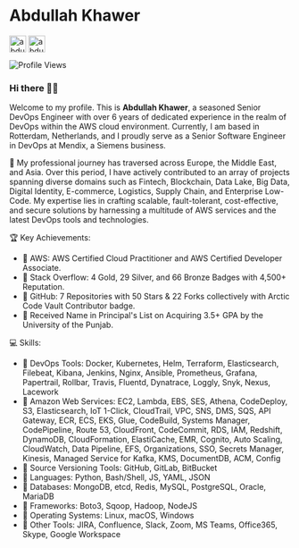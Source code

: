 # Abdullah Khawer

<p align="left">
    <a href="https://stackoverflow.com/users/11758843/abdullah-khawer" target="blank"><img align="center" src="https://upload.wikimedia.org/wikipedia/commons/e/ef/Stack_Overflow_icon.svg" alt="abdullahkhawer" height="30" width="30" /></a>
    <a href="https://www.linkedin.com/in/abdullah-khawer/" target="blank"><img align="center" src="https://upload.wikimedia.org/wikipedia/commons/8/81/LinkedIn_icon.svg" alt="abdullahkhawer" height="30" width="30" /></a>
</p>

![Profile Views](https://komarev.com/ghpvc/?username=abdullahkhawer&color=blue&style=flat)

### Hi there 👋🏻

Welcome to my profile. This is **Abdullah Khawer**, a seasoned Senior DevOps Engineer with over 6 years of dedicated experience in the realm of DevOps within the AWS cloud environment. Currently, I am based in Rotterdam, Netherlands, and I proudly serve as a Senior Software Engineer in DevOps at Mendix, a Siemens business.

🚀 My professional journey has traversed across Europe, the Middle East, and Asia. Over this period, I have actively contributed to an array of projects spanning diverse domains such as Fintech, Blockchain, Data Lake, Big Data, Digital Identity, E-commerce, Logistics, Supply Chain, and Enterprise Low-Code. My expertise lies in crafting scalable, fault-tolerant, cost-effective, and secure solutions by harnessing a multitude of AWS services and the latest DevOps tools and technologies.

🏆 Key Achievements:
- 📌 AWS: AWS Certified Cloud Practitioner and AWS Certified Developer Associate.
- 📌 Stack Overflow: 4 Gold, 29 Silver, and 66 Bronze Badges with 4,500+ Reputation.
- 📌 GitHub: 7 Repositories with 50 Stars & 22 Forks collectively with Arctic Code Vault Contributor badge.
- 📌 Received Name in Principal's List on Acquiring 3.5+ GPA by the University of the Punjab.

💻 Skills:
- 📌 DevOps Tools: Docker, Kubernetes, Helm, Terraform, Elasticsearch, Filebeat, Kibana, Jenkins, Nginx, Ansible, Prometheus, Grafana, Papertrail, Rollbar, Travis, Fluentd, Dynatrace, Loggly, Snyk, Nexus, Lacework
- 📌 Amazon Web Services: EC2, Lambda, EBS, SES, Athena, CodeDeploy, S3, Elasticsearch, IoT 1-Click, CloudTrail, VPC, SNS, DMS, SQS, API Gateway, ECR, ECS, EKS, Glue, CodeBuild, Systems Manager, CodePipeline, Route 53, CloudFront, CodeCommit, RDS, IAM, Redshift, DynamoDB, CloudFormation, ElastiCache, EMR, Cognito, Auto Scaling, CloudWatch, Data Pipeline, EFS, Organizations, SSO, Secrets Manager, Kinesis, Managed Service for Kafka, KMS, DocumentDB, ACM, Config
- 📌 Source Versioning Tools: GitHub, GitLab, BitBucket
- 📌 Languages: Python, Bash/Shell, JS, YAML, JSON
- 📌 Databases: MongoDB, etcd, Redis, MySQL, PostgreSQL, Oracle, MariaDB
- 📌 Frameworks: Boto3, Sqoop, Hadoop, NodeJS
- 📌 Operating Systems: Linux, macOS, Windows
- 📌 Other Tools: JIRA, Confluence, Slack, Zoom, MS Teams, Office365, Skype, Google Workspace

<!--
**abdullahkhawer/abdullahkhawer** is a ✨ _special_ ✨ repository because its `README.md` (this file) appears on your GitHub profile.

Here are some ideas to get you started:

- 🔭 I’m currently working on ...
- 🌱 I’m currently learning ...
- 👯 I’m looking to collaborate on ...
- 🤔 I’m looking for help with ...
- 💬 Ask me about ...
- 📫 How to reach me: ...
- 😄 Pronouns: ...
- ⚡ Fun fact: ...
-->
